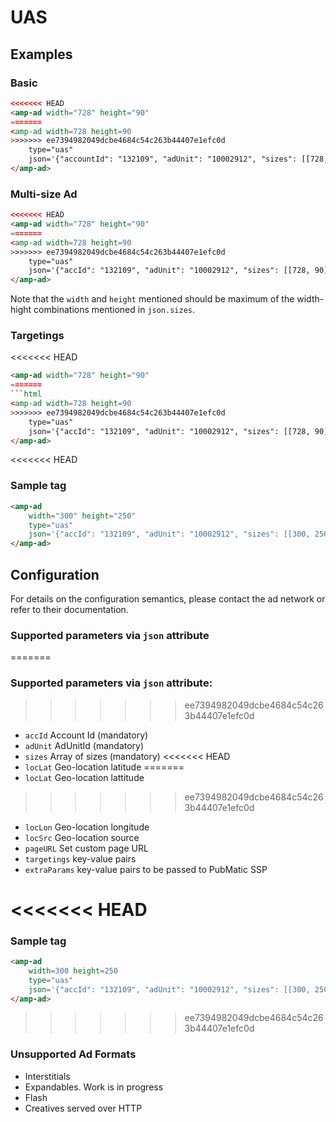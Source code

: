 <!---
Copyright 2018 The AMP HTML Authors. All Rights Reserved.
Licensed under the Apache License, Version 2.0 (the "License");
you may not use this file except in compliance with the License.
You may obtain a copy of the License at

      http://www.apache.org/licenses/LICENSE-2.0

Unless required by applicable law or agreed to in writing, software
distributed under the License is distributed on an "AS-IS" BASIS,
WITHOUT WARRANTIES OR CONDITIONS OF ANY KIND, either express or implied.
See the License for the specific language governing permissions and
limitations under the License.
-->

# UAS

## Examples

### Basic

```html
<<<<<<< HEAD
<amp-ad width="728" height="90"
=======
<amp-ad width=728 height=90
>>>>>>> ee7394982049dcbe4684c54c263b44407e1efc0d
    type="uas"
    json='{"accountId": "132109", "adUnit": "10002912", "sizes": [[728, 90]]}'>
</amp-ad> 
```

### Multi-size Ad

```html
<<<<<<< HEAD
<amp-ad width="728" height="90"
=======
<amp-ad width=728 height=90
>>>>>>> ee7394982049dcbe4684c54c263b44407e1efc0d
    type="uas"
    json='{"accId": "132109", "adUnit": "10002912", "sizes": [[728, 90], [700, 90], [700, 60]]}'>
</amp-ad> 
```
Note that the `width` and `height` mentioned should be maximum of the width-hight combinations mentioned in `json.sizes`.

### Targetings
<<<<<<< HEAD

```html
<amp-ad width="728" height="90"
=======
```html
<amp-ad width=728 height=90
>>>>>>> ee7394982049dcbe4684c54c263b44407e1efc0d
    type="uas"
    json='{"accId": "132109", "adUnit": "10002912", "sizes": [[728, 90]], "targetings": {"country": ["India", "USA"], "car": "Civic"}}'>
</amp-ad>
```

<<<<<<< HEAD
### Sample tag

```html
<amp-ad
    width="300" height="250"
    type="uas"
    json='{"accId": "132109", "adUnit": "10002912", "sizes": [[300, 250]], "targetings": {"country": ["India", "USA"], "car": "Civic"}, "locLat": "12.24", "locLon": "24.13", "locSrc": "wifi", "pageURL": "http://mydomain.com"}'>
</amp-ad>
```
## Configuration

For details on the configuration semantics, please contact the ad network or refer to their documentation. 

### Supported parameters via `json` attribute
=======
### Supported parameters via `json` attribute:
>>>>>>> ee7394982049dcbe4684c54c263b44407e1efc0d

- `accId` Account Id (mandatory)
- `adUnit` AdUnitId (mandatory)
- `sizes` Array of sizes (mandatory)
<<<<<<< HEAD
- `locLat` Geo-location latitude
=======
- `locLat` Geo-location lattitude
>>>>>>> ee7394982049dcbe4684c54c263b44407e1efc0d
- `locLon` Geo-location longitude
- `locSrc` Geo-location source
- `pageURL` Set custom page URL
- `targetings` key-value pairs
- `extraParams` key-value pairs to be passed to PubMatic SSP

<<<<<<< HEAD
=======
### Sample tag
```html
<amp-ad
    width=300 height=250
    type="uas"
    json='{"accId": "132109", "adUnit": "10002912", "sizes": [[300, 250]], "targetings": {"country": ["India", "USA"], "car": "Civic"}, "locLat": "12.24", "locLon": "24.13", "locSrc": "wifi", "pageURL": "http://mydomain.com"}'>
</amp-ad>
```
>>>>>>> ee7394982049dcbe4684c54c263b44407e1efc0d

### Unsupported Ad Formats
- Interstitials
- Expandables. Work is in progress
- Flash
- Creatives served over HTTP



